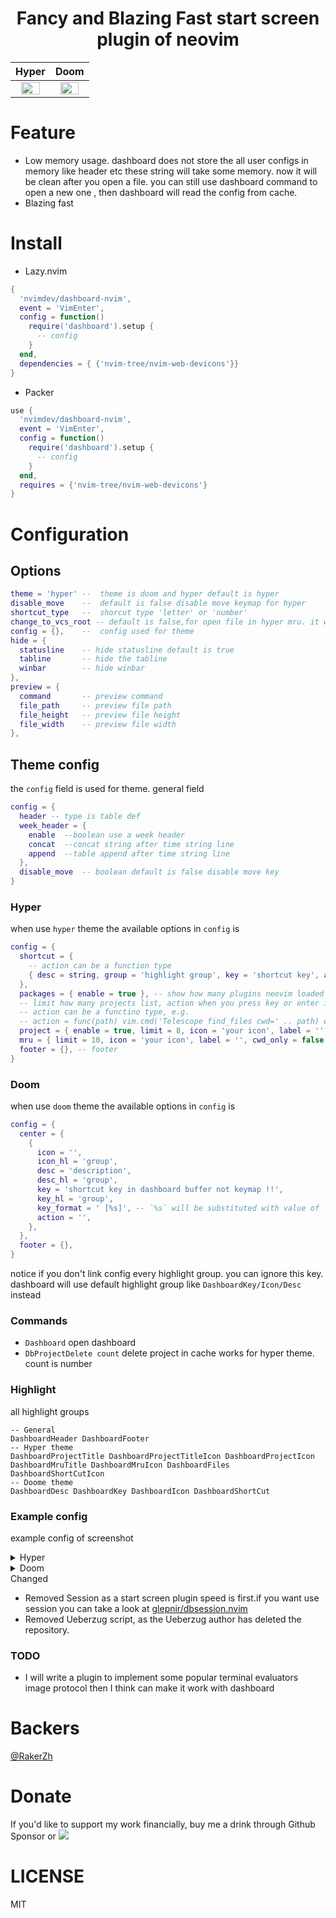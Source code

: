 <h1 align="center">
  Fancy and Blazing Fast start screen plugin of neovim
</h1>

| <center>Hyper</center> | <center>Doom</center> |
| ---   | ---   |
| <center><img src="https://user-images.githubusercontent.com/41671631/215015845-b13343c4-427e-45d6-9f92-267ab909eff1.png" width=80% height=80%/></center>|<center> <img src="https://user-images.githubusercontent.com/41671631/214518543-d7d6afbf-f405-4a6f-a505-568c5a101e92.png" width=80% height=80%/> </center>|

# Feature

- Low memory usage. dashboard does not store the all user configs in memory like header etc these string will take some memory. now it will be clean after you open a file. you can still use dashboard command to open a new one , then dashboard will read the config from cache.
- Blazing fast


# Install

- Lazy.nvim

```lua
{
  'nvimdev/dashboard-nvim',
  event = 'VimEnter',
  config = function()
    require('dashboard').setup {
      -- config
    }
  end,
  dependencies = { {'nvim-tree/nvim-web-devicons'}}
}
```

- Packer

```lua
use {
  'nvimdev/dashboard-nvim',
  event = 'VimEnter',
  config = function()
    require('dashboard').setup {
      -- config
    }
  end,
  requires = {'nvim-tree/nvim-web-devicons'}
}
```

# Configuration

## Options

```lua
theme = 'hyper' --  theme is doom and hyper default is hyper
disable_move    --  default is false disable move keymap for hyper
shortcut_type   --  shorcut type 'letter' or 'number'
change_to_vcs_root -- default is false,for open file in hyper mru. it will change to the root of vcs
config = {},    --  config used for theme
hide = {
  statusline    -- hide statusline default is true
  tabline       -- hide the tabline
  winbar        -- hide winbar
},
preview = {
  command       -- preview command
  file_path     -- preview file path
  file_height   -- preview file height
  file_width    -- preview file width
},
```

## Theme config

the `config` field is used for theme. general field

```lua
config = {
  header -- type is table def
  week_header = {
    enable  --boolean use a week header
    concat  --concat string after time string line
    append  --table append after time string line
  },
  disable_move  -- boolean default is false disable move key
}
```

### Hyper

when use `hyper` theme the available options in `config` is

```lua
config = {
  shortcut = {
    -- action can be a function type
    { desc = string, group = 'highlight group', key = 'shortcut key', action = 'action when you press key' },
  },
  packages = { enable = true }, -- show how many plugins neovim loaded
  -- limit how many projects list, action when you press key or enter it will run this action.
  -- action can be a functino type, e.g.
  -- action = func(path) vim.cmd('Telescope find_files cwd=' .. path) end
  project = { enable = true, limit = 8, icon = 'your icon', label = '', action = 'Telescope find_files cwd=' },
  mru = { limit = 10, icon = 'your icon', label = '', cwd_only = false },
  footer = {}, -- footer
}
```

### Doom

when use `doom` theme the available options in `config` is

```lua
config = {
  center = {
    {
      icon = '',
      icon_hl = 'group',
      desc = 'description',
      desc_hl = 'group',
      key = 'shortcut key in dashboard buffer not keymap !!',
      key_hl = 'group',
      key_format = ' [%s]', -- `%s` will be substituted with value of `key`
      action = '',
    },
  },
  footer = {},
}
```

notice if you don't link config every highlight group. you can ignore this key.
dashboard will use default highlight group like `DashboardKey/Icon/Desc` instead

### Commands

- `Dashboard` open dashboard
- `DbProjectDelete count` delete project in cache works for hyper theme. count is number

### Highlight

all highlight groups

```
-- General
DashboardHeader DashboardFooter
-- Hyper theme
DashboardProjectTitle DashboardProjectTitleIcon DashboardProjectIcon
DashboardMruTitle DashboardMruIcon DashboardFiles DashboardShortCutIcon
-- Doome theme
DashboardDesc DashboardKey DashboardIcon DashboardShortCut
```

### Example config

example config of screenshot

<details>
<summary> Hyper </summary>

```lua
  db.setup({
    theme = 'hyper',
    config = {
      week_header = {
       enable = true,
      },
      shortcut = {
        { desc = '󰊳 Update', group = '@property', action = 'Lazy update', key = 'u' },
        {
          icon = ' ',
          icon_hl = '@variable',
          desc = 'Files',
          group = 'Label',
          action = 'Telescope find_files',
          key = 'f',
        },
        {
          desc = ' Apps',
          group = 'DiagnosticHint',
          action = 'Telescope app',
          key = 'a',
        },
        {
          desc = ' dotfiles',
          group = 'Number',
          action = 'Telescope dotfiles',
          key = 'd',
        },
      },
    },
  })
```
</details>

<details>
<summary> Doom </summary>

```lua
db.setup({
  theme = 'doom',
  config = {
    header = {}, --your header
    center = {
      {
        icon = ' ',
        icon_hl = 'Title',
        desc = 'Find File           ',
        desc_hl = 'String',
        key = 'b',
        keymap = 'SPC f f',
        key_hl = 'Number',
        key_format = ' %s', -- remove default surrounding `[]`
        action = 'lua print(2)'
      },
      {
        icon = ' ',
        desc = 'Find Dotfiles',
        key = 'f',
        keymap = 'SPC f d',
        key_format = ' %s', -- remove default surrounding `[]`
        action = 'lua print(3)'
      },
    },
    footer = {}  --your footer
  }
})
```
</details

### Changed

- Removed Session as a start screen plugin speed is first.if you want use session you can take a
  look at [glepnir/dbsession.nvim](https://github.com/glepnir/dbsession.nvim)
- Removed Ueberzug script, as the Ueberzug author has deleted the repository.

### TODO

- I will write a plugin to implement some popular terminal evaluators image protocol then I think
  can make it work with dashboard

# Backers

[@RakerZh](https://github.com/RakerZh)

# Donate

If you'd like to support my work financially, buy me a drink through Github Sponsor or [![](https://img.shields.io/badge/PayPal-00457C?style=for-the-badge&logo=paypal&logoColor=white)](https://paypal.me/bobbyhub)


# LICENSE

MIT

